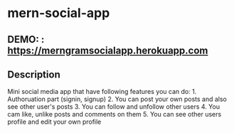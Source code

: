 # mern-social-app

## DEMO: : https://merngramsocialapp.herokuapp.com

## Description
Mini social media app that have following features you can do: 
    1. Authoruation part (signin, signup)
    2. You can post your own posts and also see other user's posts
    3. You can follow and unfollow other users
    4. You cam like, unlike posts and comments on them
    5. You can see other users profile and edit your own profile


